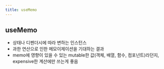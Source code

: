 ```yaml
---
title: useMemo
---
```


## useMemo

- 상태나 디펜더시에 따라 변하는 인스턴스
- 과한 연산으로 인한 메모이제이션을 기대하는 결과
- memo에 영향이 있을 수 있는 mutable한 값(객체, 배열, 함수, 컴포넌트)라던지, expensive한 계산에만 쓰는게 좋음
